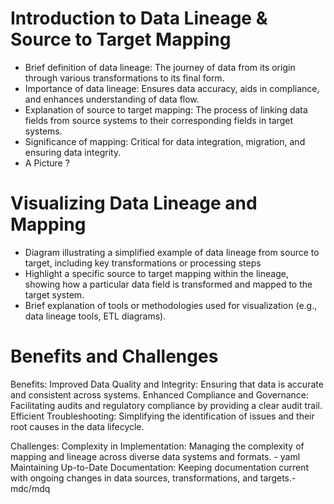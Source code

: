 
# Introduction to Data Lineage & Source to Target Mapping

- Brief definition of data lineage: The journey of data from its origin through various transformations to its final form.
- Importance of data lineage: Ensures data accuracy, aids in compliance, and enhances understanding of data flow.
- Explanation of source to target mapping: The process of linking data fields from source systems to their corresponding fields in target systems.
- Significance of mapping: Critical for data integration, migration, and ensuring data integrity.
- A Picture ?


# Visualizing Data Lineage and Mapping

- Diagram  illustrating a simplified example of data lineage from source to target, including key transformations or processing steps
- Highlight a specific source to target mapping within the lineage, showing how a particular data field is transformed and mapped to the target system.
- Brief explanation of tools or methodologies used for visualization (e.g., data lineage tools, ETL diagrams).

# Benefits and Challenges
Benefits:
Improved Data Quality and Integrity: Ensuring that data is accurate and consistent across systems.
Enhanced Compliance and Governance: Facilitating audits and regulatory compliance by providing a clear audit trail.
Efficient Troubleshooting: Simplifying the identification of issues and their root causes in the data lifecycle.

Challenges:
Complexity in Implementation: Managing the complexity of mapping and lineage across diverse data systems and formats. - yaml
Maintaining Up-to-Date Documentation: Keeping documentation current with ongoing changes in data sources, transformations, and targets.- mdc/mdq